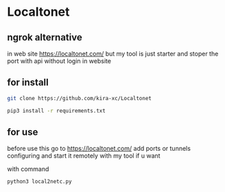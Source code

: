 # Localtonet

## ngrok alternative
in web site 
https://localtonet.com/
but my tool is just starter and stoper the port with api without login in website 

## for install 
```zsh
git clone https://github.com/kira-xc/Localtonet
```
```zsh
pip3 install -r requirements.txt
```


## for use 
before use this go to https://localtonet.com/ add ports or tunnels configuring and start it remotely with my tool if u want 

with command

```zsh
python3 local2netc.py
```
